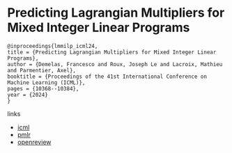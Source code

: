 # Predicting Lagrangian Multipliers for Mixed Integer Linear Programs

```
@inproceedings{lmmilp_icml24,
title = {Predicting Lagrangian Multipliers for Mixed Integer Linear Programs},
author = {Demelas, Francesco and Roux, Joseph Le and Lacroix, Mathieu and Parmentier, Axel},
booktitle = {Proceedings of the 41st International Conference on Machine Learning (ICML)},
pages = {10368--10384},
year = {2024}
}
```

links
- [icml](https://icml.cc/Conferences/2024/Schedule?showEvent=33682)
- [pmlr](https://proceedings.mlr.press/v235/demelas24a.html)
- [openreview](https://openreview.net/forum?id=aZnZOqUOHq)

